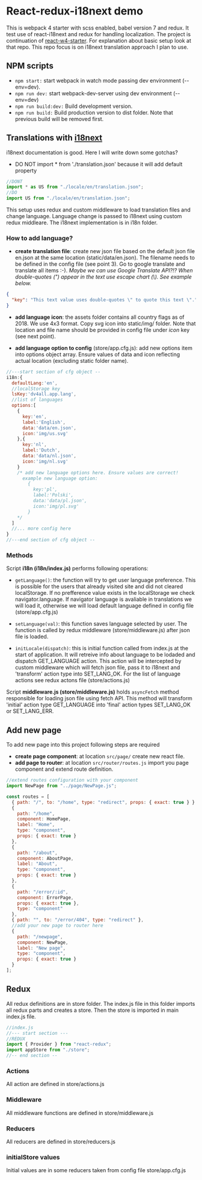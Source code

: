 # React-redux-i18next demo

This is webpack 4 starter with scss enabled, babel version 7 and redux. It test use of react-i18next and redux for handling localization. The project is continuation of [react-w4-starter](https://github.com/dmijatovic/react-webpack4-starter). For explanation about basic setup look at that repo. This repo focus is on i18next translation approach I plan to use.

## NPM scripts

- `npm start:` start webpack in watch mode passing dev environment (--env=dev).
- `npm run dev:` start webpack-dev-server using dev environment (--env=dev)
- `npm run build:dev:` Build development version.
- `npm run build:` Build production version to dist folder. Note that previous build will be removed first.

## Translations with [i18next](https://react.i18next.com/)

i18next documentation is good. Here I will write down some gotchas?

- DO NOT import \* from './translation.json' because it will add default property

```javascript
//DONT
import * as US from "./locale/en/translation.json";
//DO
import US from "./locale/en/translation.json";
```

This setup uses redux and custom middleware to load translation files and change language. Language change is passed to i18next using custom redux middleare. The i18next implementation is in i18n folder.

### How to add language?

- **create translation file**: create new json file based on the default json file en.json at the same location (static/data/en.json). The filename needs to be defined in the config file (see point 3). Go to google translate and translate all items :-). _Maybe we can use Google Translate API?!? When double-quotes (") appear in the text use escape chart (\\). See example below._

```json
{
  "key": "This text value uses double-quotes \" to quote this text \"."
}
```

- **add language icon**: the assets folder contains all country flags as of 2018. We use 4x3 format. Copy svg icon into static/img/ folder. Note that location and file name should be provided in config file under _icon_ key (see next point).

- **add language option to config** (store/app.cfg.js): add new options item into options object array. Ensure values of data and icon reflecting actual location (excluding static folder name).

```javascript
//---start section of cfg object --
i18n:{
  defaultLang:'en',
  //localStorage key
  lsKey:'dv4all.app.lang',
  //list of languages
  options:[
    {
      key:'en',
      label:'English',
      data:'data/en.json',
      icon:'img/us.svg'
    },{
      key:'nl',
      label:'Dutch',
      data:'data/nl.json',
      icon:'img/nl.svg'
    }
    /* add new language options here. Ensure values are correct!
      example new language option:
        {
          key:'pl',
          label:'Polski',
          data:'data/pl.json',
          icon:'img/pl.svg'
        }
    */
  ]
  //... more config here
}
//---end section of cfg object --
```

### Methods

Script **i18n (i18n/index.js)** performs following operations:

- `getLanguage()`: the function will try to get user language preference. This is possible for the users that already visited site and did not cleared localStorage. If no prefference value exists in the localStorage we check navigator.language. If navigator language is avaliable in translations we will load it, otherwise we will load default language defined in config file (store/app.cfg.js)

- `setLanguage(val)`: this function saves language selected by user. The function is called by redux middleware (store/middleware.js) after json file is loaded.

- `initLocale(dispatch)`: this is initial function called from index.js at the start of application. It will retreive info about language to be lodaded and dispatch GET_LANGUAGE action. This action will be intercepted by custom middleware which will fetch json file, pass it to i18next and 'transform' action type into SET_LANG_OK. For the list of language actions see redux actons file (store/actions.js)

Script **middleware.js (store/middleware.js)** holds `asyncFetch` method responsible for loading json file using fetch API. This method will transform 'initial' action type GET_LANGUAGE into 'final' action types SET_LANG_OK or SET_LANG_ERR.

## Add new page

To add new page into this project following steps are required

- **create page component**: at location `src/page/` create new react file.
- **add page to router**: at location `src/router/routes.js` import you page component and extend route definition.

```javascript
//extend routes configuration with your component
import NewPage from "../page/NewPage.js";

const routes = [
  { path: "/", to: "/home", type: "redirect", props: { exact: true } },
  {
    path: "/home",
    component: HomePage,
    label: "Home",
    type: "component",
    props: { exact: true }
  },
  {
    path: "/about",
    component: AboutPage,
    label: "About",
    type: "component",
    props: { exact: true }
  },
  {
    path: "/error/:id",
    component: ErrorPage,
    props: { exact: true },
    type: "component"
  },
  { path: "", to: "/error/404", type: "redirect" },
  //add your new page to router here
  {
    path: "/newpage",
    component: NewPage,
    label: "New page",
    type: "component",
    props: { exact: true }
  }
];
```

## Redux

All redux definitions are in store folder. The index.js file in this folder imports all redux parts and creates a store. Then the store is imported in main index.js file.

```javascript
//index.js
//--- start section ---
//REDUX
import { Provider } from "react-redux";
import appStore from "./store";
//-- end section --
```

### Actions

All action are defined in store/actions.js

### Middleware

All middleware functions are defined in store/middleware.js

### Reducers

All reducers are defined in store/reducers.js

### initialStore values

Initial values are in some reducers taken from config file store/app.cfg.js
